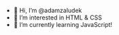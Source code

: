 - 👋 Hi, I’m @adamzaludek
- 👀 I’m interested in HTML & CSS
- 🌱 I’m currently learning JavaScript!

<!---
adamzaludek/adamzaludek is a ✨ special ✨ repository because its `README.md` (this file) appears on your GitHub profile.
You can click the Preview link to take a look at your changes.
--->
